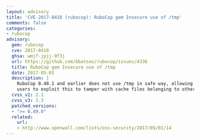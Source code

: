 ```yaml
---
layout: advisory
title: 'CVE-2017-8418 (rubocop): RuboCop gem Insecure use of /tmp'
comments: false
categories:
- rubocop
advisory:
  gem: rubocop
  cve: 2017-8418
  ghsa: wmjf-jpjj-9f3j
  url: https://github.com/bbatsov/rubocop/issues/4336
  title: RuboCop gem Insecure use of /tmp
  date: 2017-05-01
  description: |
    RuboCop 0.48.1 and earlier does not use /tmp in safe way, allowing local
    users to exploit this to tamper with cache files belonging to other users.
  cvss_v2: 2.1
  cvss_v3: 3.3
  patched_versions:
  - ">= 0.49.0"
  related:
    url:
    - http://www.openwall.com/lists/oss-security/2017/05/01/14
---
```

